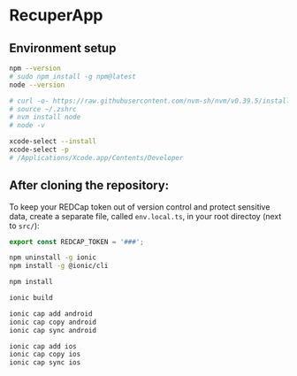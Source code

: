 # RecuperApp

## Environment setup
```bash
npm --version
# sudo npm install -g npm@latest
node --version

# curl -o- https://raw.githubusercontent.com/nvm-sh/nvm/v0.39.5/install.sh | bash
# source ~/.zshrc
# nvm install node
# node -v

xcode-select --install
xcode-select -p
# /Applications/Xcode.app/Contents/Developer
```

## After cloning the repository:

To keep your REDCap token out of version control and protect sensitive data, create a separate file, called `env.local.ts`, in your root directoy (next to `src/`):
```ts
export const REDCAP_TOKEN = '###';
```
```bash
npm uninstall -g ionic
npm install -g @ionic/cli

npm install

ionic build

ionic cap add android
ionic cap copy android
ionic cap sync android

ionic cap add ios
ionic cap copy ios
ionic cap sync ios
```
